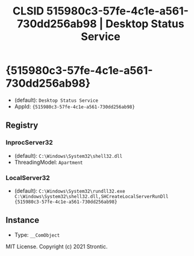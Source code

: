 ﻿---
title: "CLSID 515980c3-57fe-4c1e-a561-730dd256ab98 | Desktop Status Service"
excerpt: What is COM-Object CLSID 515980c3-57fe-4c1e-a561-730dd256ab98?
---

# {515980c3-57fe-4c1e-a561-730dd256ab98}

* (default): `Desktop Status Service`
* AppId: `{515980c3-57fe-4c1e-a561-730dd256ab98}`

## Registry


### InprocServer32

* (default): `C:\Windows\System32\shell32.dll`
* ThreadingModel: `Apartment`

### LocalServer32

* (default): `C:\Windows\System32\rundll32.exe C:\Windows\System32\shell32.dll,SHCreateLocalServerRunDll {515980c3-57fe-4c1e-a561-730dd256ab98}`

## Instance

* Type: `__ComObject`

MIT License. Copyright (c) 2021 Strontic.


